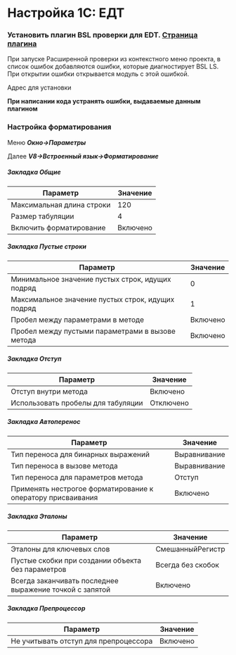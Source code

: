 # Настройка 1С: ЕДТ

### Установить плагин **BSL проверки для EDT**. [Страница плагина](https://github.com/DoublesunRUS/ru.capralow.dt.bslls.validator)
При запуске Расширенной проверки из контекстного меню проекта, в список ошибок добавляются ошибки, которые диагностирует BSL LS. При открытии ошибки открывается модуль с этой ошибкой.

Адрес для установки [](http://capralow.ru/edt/bslls.validator/latest/)

**При написании кода устранять ошибки, выдаваемые данным плагином**

### Настройка форматирования
Меню ***Окно->Параметры***

Далее ***V8->Встроенный язык->Форматирование***

##### Закладка **Общие**

| Параметр | Значение |
|---|---|
| Максимальная длина строки | 120 |
| Размер табуляции | 4 |
| Включить форматирование | Включено |

##### Закладка **Пустые строки**

| Параметр | Значение |
|---|---|
| Минимальное значение пустых строк, идущих подряд | 0 |
| Максимальное значение пустых строк, идущих подряд | 1 |
| Пробел между параметрами в методе | Включено |
| Пробел между пустыми параметрами в вызове метода | Включено |

##### Закладка **Отступ**

| Параметр | Значение |
|---|---|
| Отступ внутри метода | Включено |
| Использовать пробелы для табуляции | Отключено |

##### Закладка **Автоперенос**

| Параметр | Значение |
|---|---|
| Тип переноса для бинарных выражений | Выравнивание |
| Тип переноса в вызове метода | Выравнивание |
| Тип переноса для параметров метода | Отступ |
| Применять нестрогое форматирование к оператору присваивания | Включено |

##### Закладка **Эталоны**

| Параметр | Значение |
|---|---|
| Эталоны для ключевых слов | СмешанныйРегистр |
| Пустые скобки при создании объекта без параметров | Всегда без скобок |
| Всегда заканчивать последнее выражение точкой с запятой | Включено |

##### Закладка **Препроцессор**

| Параметр | Значение |
|---|---|
| Не учитывать отступ для препроцессора | Включено |
